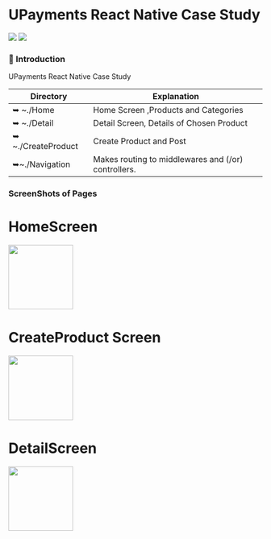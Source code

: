 # UPayments React Native Case Study







![](https://img.shields.io/badge/React%20Native-black?logo=react&logoColor=blue)
![](https://img.shields.io/badge/JavaScript-F7DF1E?logo=javascript&logoColor=black)


### 🎀 Introduction
 UPayments React Native Case Study









| Directory                | Explanation                                                                                |
| ------------------------ | ------------------------------------------------------------------------------------------ |                    
| ➥ ~./Home              |Home Screen ,Products and Categories                                                                    |
| ➥ ~./Detail           | Detail Screen, Details of Chosen Product                                                                                      |
| ➥ ~./CreateProduct           | Create Product and Post                                                                                      |
| ➥~./Navigation         | Makes routing to middlewares and (/or) controllers.                                        |
           
###  ScreenShots of Pages
# HomeScreen

<img src="https://user-images.githubusercontent.com/57766774/173921799-a4ab0134-43d7-460f-853c-be67097f0e63.png" width="128"/>

# CreateProduct Screen


<img src="https://user-images.githubusercontent.com/57766774/173921813-6750a046-5f18-4014-9b92-2534991b7655.png" width="128"/>

# DetailScreen
<img src="https://user-images.githubusercontent.com/57766774/173921824-bbe8479d-0a32-4345-b214-f0fd532b5c50.png" width="128"/>












